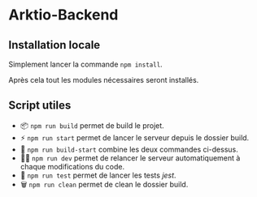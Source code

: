 # Arktio-Backend

## Installation locale
Simplement lancer la commande ``npm install``.

Après cela tout les modules nécessaires seront installés.


## Script utiles

- 📦️ ``npm run build``  permet de build le projet.
-  ⚡ ``npm run start`` permet de lancer le serveur depuis le dossier build.
-  🚀 ``npm run build-start`` combine les deux commandes ci-dessus.
- 🧑‍💻 ``npm run dev`` permet de relancer le serveur automatiquement à chaque modifications du code.
- 🧪 ``npm run test`` permet de lancer les tests *jest*.
- 🗑️ ``npm run clean`` permet de clean le dossier build.
